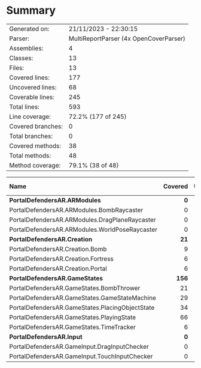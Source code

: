 ﻿# Summary
|||
|:---|:---|
| Generated on: | 21/11/2023 - 22:30:15 |
| Parser: | MultiReportParser (4x OpenCoverParser) |
| Assemblies: | 4 |
| Classes: | 13 |
| Files: | 13 |
| Covered lines: | 177 |
| Uncovered lines: | 68 |
| Coverable lines: | 245 |
| Total lines: | 593 |
| Line coverage: | 72.2% (177 of 245) |
| Covered branches: | 0 |
| Total branches: | 0 |
| Covered methods: | 38 |
| Total methods: | 48 |
| Method coverage: | 79.1% (38 of 48) |

|**Name**|**Covered**|**Uncovered**|**Coverable**|**Total**|**Line coverage**|**Covered**|**Total**|**Branch coverage**|**Covered**|**Total**|**Method coverage**|
|:---|---:|---:|---:|---:|---:|---:|---:|---:|---:|---:|---:|
|**PortalDefendersAR.ARModules**|**0**|**38**|**38**|**88**|**0%**|**0**|**0**|****|**0**|**4**|**0%**|
|PortalDefendersAR.ARModules.BombRaycaster|0|10|10|23|0%|0|0||0|1|0%|
|PortalDefendersAR.ARModules.DragPlaneRaycaster|0|11|11|24|0%|0|0||0|1|0%|
|PortalDefendersAR.ARModules.WorldPoseRaycaster|0|17|17|41|0%|0|0||0|2|0%|
|**PortalDefendersAR.Creation**|**21**|**0**|**21**|**78**|**100%**|**0**|**0**|****|**11**|**11**|**100%**|
|PortalDefendersAR.Creation.Bomb|9|0|9|34|100%|0|0||5|5|100%|
|PortalDefendersAR.Creation.Fortress|6|0|6|22|100%|0|0||3|3|100%|
|PortalDefendersAR.Creation.Portal|6|0|6|22|100%|0|0||3|3|100%|
|**PortalDefendersAR.GameStates**|**156**|**14**|**170**|**378**|**91.7%**|**0**|**0**|****|**27**|**31**|**87%**|
|PortalDefendersAR.GameStates.BombThrower|21|0|21|42|100%|0|0||6|6|100%|
|PortalDefendersAR.GameStates.GameStateMachine|29|2|31|76|93.5%|0|0||5|5|100%|
|PortalDefendersAR.GameStates.PlacingObjectState|34|4|38|92|89.4%|0|0||5|6|83.3%|
|PortalDefendersAR.GameStates.PlayingState|66|8|74|149|89.1%|0|0||9|12|75%|
|PortalDefendersAR.GameStates.TimeTracker|6|0|6|19|100%|0|0||2|2|100%|
|**PortalDefendersAR.Input**|**0**|**16**|**16**|**49**|**0%**|**0**|**0**|****|**0**|**2**|**0%**|
|PortalDefendersAR.GameInput.DragInputChecker|0|8|8|22|0%|0|0||0|1|0%|
|PortalDefendersAR.GameInput.TouchInputChecker|0|8|8|27|0%|0|0||0|1|0%|
